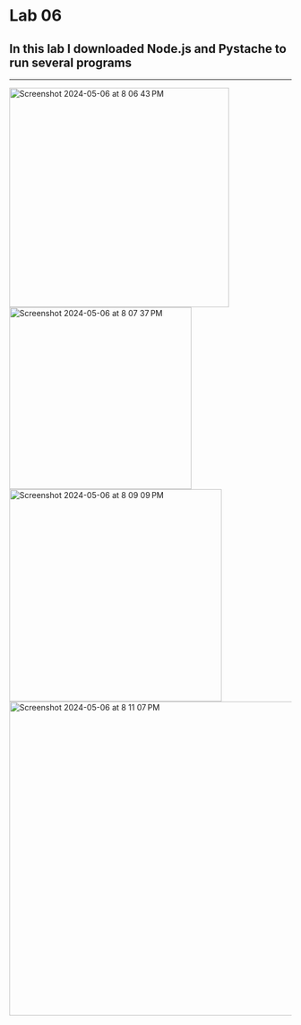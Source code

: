 # Lab 06
## In this lab I downloaded Node.js and Pystache to run several programs
---
<img width="392" alt="Screenshot 2024-05-06 at 8 06 43 PM" src="https://github.com/JarrettAaronson/D6-Labs/assets/156959670/e9962574-b95b-49c0-9c83-ec38303fd5c6">

<img width="325" alt="Screenshot 2024-05-06 at 8 07 37 PM" src="https://github.com/JarrettAaronson/D6-Labs/assets/156959670/99007d56-1443-4576-a0fd-3d9dc73d4a56">

<img width="379" alt="Screenshot 2024-05-06 at 8 09 09 PM" src="https://github.com/JarrettAaronson/D6-Labs/assets/156959670/0c233376-fc1c-4577-ba35-184523b0ff94">

<img width="561" alt="Screenshot 2024-05-06 at 8 11 07 PM" src="https://github.com/JarrettAaronson/D6-Labs/assets/156959670/276354fd-4482-4600-b413-54e98c766419">
